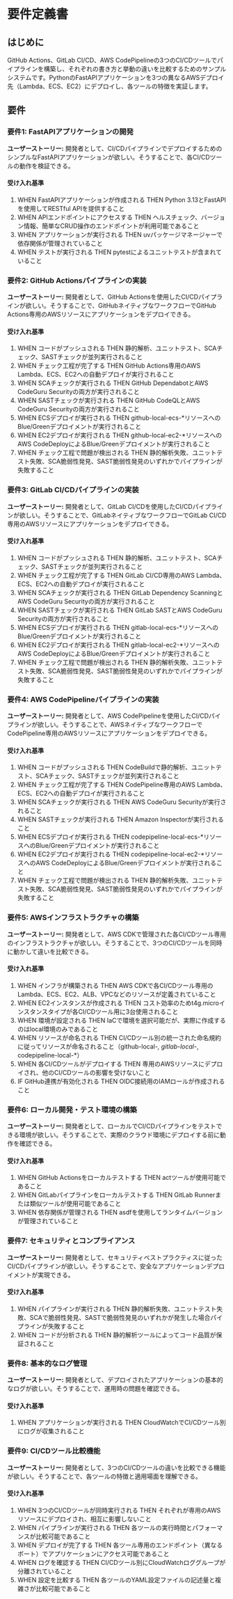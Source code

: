 # 要件定義書

## はじめに

GitHub Actions、GitLab CI/CD、AWS CodePipelineの3つのCI/CDツールでパイプラインを構築し、それぞれの書き方と挙動の違いを比較するためのサンプルシステムです。PythonのFastAPIアプリケーションを3つの異なるAWSデプロイ先（Lambda、ECS、EC2）にデプロイし、各ツールの特徴を実証します。

## 要件

### 要件1: FastAPIアプリケーションの開発

**ユーザーストーリー:** 開発者として、CI/CDパイプラインでデプロイするためのシンプルなFastAPIアプリケーションが欲しい。そうすることで、各CI/CDツールの動作を検証できる。

#### 受け入れ基準

1. WHEN FastAPIアプリケーションが作成される THEN Python 3.13とFastAPIを使用してRESTful APIを提供すること
2. WHEN APIエンドポイントにアクセスする THEN ヘルスチェック、バージョン情報、簡単なCRUD操作のエンドポイントが利用可能であること
3. WHEN アプリケーションが実行される THEN uvパッケージマネージャーで依存関係が管理されていること
4. WHEN テストが実行される THEN pytestによるユニットテストが含まれていること

### 要件2: GitHub Actionsパイプラインの実装

**ユーザーストーリー:** 開発者として、GitHub Actionsを使用したCI/CDパイプラインが欲しい。そうすることで、GitHubネイティブなワークフローでGitHub Actions専用のAWSリソースにアプリケーションをデプロイできる。

#### 受け入れ基準

1. WHEN コードがプッシュされる THEN 静的解析、ユニットテスト、SCAチェック、SASTチェックが並列実行されること
2. WHEN チェック工程が完了する THEN GitHub Actions専用のAWS Lambda、ECS、EC2への自動デプロイが実行されること
3. WHEN SCAチェックが実行される THEN GitHub DependabotとAWS CodeGuru Securityの両方が実行されること
4. WHEN SASTチェックが実行される THEN GitHub CodeQLとAWS CodeGuru Securityの両方が実行されること
5. WHEN ECSデプロイが実行される THEN github-local-ecs-*リソースへのBlue/Greenデプロイメントが実行されること
6. WHEN EC2デプロイが実行される THEN github-local-ec2-*リソースへのAWS CodeDeployによるBlue/Greenデプロイメントが実行されること
7. WHEN チェック工程で問題が検出される THEN 静的解析失敗、ユニットテスト失敗、SCA脆弱性発見、SAST脆弱性発見のいずれかでパイプラインが失敗すること

### 要件3: GitLab CI/CDパイプラインの実装

**ユーザーストーリー:** 開発者として、GitLab CI/CDを使用したCI/CDパイプラインが欲しい。そうすることで、GitLabネイティブなワークフローでGitLab CI/CD専用のAWSリソースにアプリケーションをデプロイできる。

#### 受け入れ基準

1. WHEN コードがプッシュされる THEN 静的解析、ユニットテスト、SCAチェック、SASTチェックが並列実行されること
2. WHEN チェック工程が完了する THEN GitLab CI/CD専用のAWS Lambda、ECS、EC2への自動デプロイが実行されること
3. WHEN SCAチェックが実行される THEN GitLab Dependency ScanningとAWS CodeGuru Securityの両方が実行されること
4. WHEN SASTチェックが実行される THEN GitLab SASTとAWS CodeGuru Securityの両方が実行されること
5. WHEN ECSデプロイが実行される THEN gitlab-local-ecs-*リソースへのBlue/Greenデプロイメントが実行されること
6. WHEN EC2デプロイが実行される THEN gitlab-local-ec2-*リソースへのAWS CodeDeployによるBlue/Greenデプロイメントが実行されること
7. WHEN チェック工程で問題が検出される THEN 静的解析失敗、ユニットテスト失敗、SCA脆弱性発見、SAST脆弱性発見のいずれかでパイプラインが失敗すること

### 要件4: AWS CodePipelineパイプラインの実装

**ユーザーストーリー:** 開発者として、AWS CodePipelineを使用したCI/CDパイプラインが欲しい。そうすることで、AWSネイティブなワークフローでCodePipeline専用のAWSリソースにアプリケーションをデプロイできる。

#### 受け入れ基準

1. WHEN コードがプッシュされる THEN CodeBuildで静的解析、ユニットテスト、SCAチェック、SASTチェックが並列実行されること
2. WHEN チェック工程が完了する THEN CodePipeline専用のAWS Lambda、ECS、EC2への自動デプロイが実行されること
3. WHEN SCAチェックが実行される THEN AWS CodeGuru Securityが実行されること
4. WHEN SASTチェックが実行される THEN Amazon Inspectorが実行されること
5. WHEN ECSデプロイが実行される THEN codepipeline-local-ecs-*リソースへのBlue/Greenデプロイメントが実行されること
6. WHEN EC2デプロイが実行される THEN codepipeline-local-ec2-*リソースへのAWS CodeDeployによるBlue/Greenデプロイメントが実行されること
7. WHEN チェック工程で問題が検出される THEN 静的解析失敗、ユニットテスト失敗、SCA脆弱性発見、SAST脆弱性発見のいずれかでパイプラインが失敗すること

### 要件5: AWSインフラストラクチャの構築

**ユーザーストーリー:** 開発者として、AWS CDKで管理された各CI/CDツール専用のインフラストラクチャが欲しい。そうすることで、3つのCI/CDツールを同時に動かして違いを比較できる。

#### 受け入れ基準

1. WHEN インフラが構築される THEN AWS CDKで各CI/CDツール専用のLambda、ECS、EC2、ALB、VPCなどのリソースが定義されていること
2. WHEN EC2インスタンスが作成される THEN コスト効率のためt4g.microインスタンスタイプが各CI/CDツール用に3台使用されること
3. WHEN 環境が設定される THEN IaCで環境を選択可能だが、実際に作成するのはlocal環境のみであること
4. WHEN リソースが命名される THEN CI/CDツール別の統一された命名規約に従ってリソースが命名されること（github-local-*, gitlab-local-*, codepipeline-local-*）
5. WHEN 各CI/CDツールがデプロイする THEN 専用のAWSリソースにデプロイされ、他のCI/CDツールの影響を受けないこと
6. IF GitHub連携が有効化される THEN OIDC接続用のIAMロールが作成されること

### 要件6: ローカル開発・テスト環境の構築

**ユーザーストーリー:** 開発者として、ローカルでCI/CDパイプラインをテストできる環境が欲しい。そうすることで、実際のクラウド環境にデプロイする前に動作を確認できる。

#### 受け入れ基準

1. WHEN GitHub Actionsをローカルテストする THEN actツールが使用可能であること
2. WHEN GitLabパイプラインをローカルテストする THEN GitLab Runnerまたは類似ツールが使用可能であること
3. WHEN 依存関係が管理される THEN asdfを使用してランタイムバージョンが管理されていること

### 要件7: セキュリティとコンプライアンス

**ユーザーストーリー:** 開発者として、セキュリティベストプラクティスに従ったCI/CDパイプラインが欲しい。そうすることで、安全なアプリケーションデプロイメントが実現できる。

#### 受け入れ基準

1. WHEN パイプラインが実行される THEN 静的解析失敗、ユニットテスト失敗、SCAで脆弱性発見、SASTで脆弱性発見のいずれかが発生した場合パイプラインが失敗すること
2. WHEN コードが分析される THEN 静的解析ツールによってコード品質が保証されること

### 要件8: 基本的なログ管理

**ユーザーストーリー:** 開発者として、デプロイされたアプリケーションの基本的なログが欲しい。そうすることで、運用時の問題を確認できる。

#### 受け入れ基準

1. WHEN アプリケーションが実行される THEN CloudWatchでCI/CDツール別にログが収集されること

### 要件9: CI/CDツール比較機能

**ユーザーストーリー:** 開発者として、3つのCI/CDツールの違いを比較できる機能が欲しい。そうすることで、各ツールの特徴と適用場面を理解できる。

#### 受け入れ基準

1. WHEN 3つのCI/CDツールが同時実行される THEN それぞれが専用のAWSリソースにデプロイされ、相互に影響しないこと
2. WHEN パイプラインが実行される THEN 各ツールの実行時間とパフォーマンスが比較可能であること
3. WHEN デプロイが完了する THEN 各ツール専用のエンドポイント（異なるポート）でアプリケーションにアクセス可能であること
4. WHEN ログを確認する THEN CI/CDツール別にCloudWatchロググループが分離されていること
5. WHEN 設定を比較する THEN 各ツールのYAML設定ファイルの記述量と複雑さが比較可能であること
